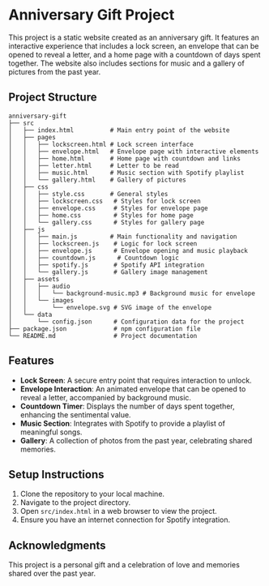 # Anniversary Gift Project

This project is a static website created as an anniversary gift. It features an interactive experience that includes a lock screen, an envelope that can be opened to reveal a letter, and a home page with a countdown of days spent together. The website also includes sections for music and a gallery of pictures from the past year.

## Project Structure

```
anniversary-gift
├── src
│   ├── index.html          # Main entry point of the website
│   ├── pages
│   │   ├── lockscreen.html # Lock screen interface
│   │   ├── envelope.html   # Envelope page with interactive elements
│   │   ├── home.html       # Home page with countdown and links
│   │   ├── letter.html     # Letter to be read
│   │   ├── music.html      # Music section with Spotify playlist
│   │   └── gallery.html    # Gallery of pictures
│   ├── css
│   │   ├── style.css       # General styles
│   │   ├── lockscreen.css   # Styles for lock screen
│   │   ├── envelope.css     # Styles for envelope page
│   │   ├── home.css         # Styles for home page
│   │   └── gallery.css      # Styles for gallery page
│   ├── js
│   │   ├── main.js         # Main functionality and navigation
│   │   ├── lockscreen.js    # Logic for lock screen
│   │   ├── envelope.js      # Envelope opening and music playback
│   │   ├── countdown.js      # Countdown logic
│   │   ├── spotify.js       # Spotify API integration
│   │   └── gallery.js       # Gallery image management
│   ├── assets
│   │   ├── audio
│   │   │   └── background-music.mp3 # Background music for envelope
│   │   └── images
│   │       └── envelope.svg # SVG image of the envelope
│   └── data
│       └── config.json      # Configuration data for the project
├── package.json             # npm configuration file
└── README.md                # Project documentation
```

## Features

- **Lock Screen**: A secure entry point that requires interaction to unlock.
- **Envelope Interaction**: An animated envelope that can be opened to reveal a letter, accompanied by background music.
- **Countdown Timer**: Displays the number of days spent together, enhancing the sentimental value.
- **Music Section**: Integrates with Spotify to provide a playlist of meaningful songs.
- **Gallery**: A collection of photos from the past year, celebrating shared memories.

## Setup Instructions

1. Clone the repository to your local machine.
2. Navigate to the project directory.
3. Open `src/index.html` in a web browser to view the project.
4. Ensure you have an internet connection for Spotify integration.

## Acknowledgments

This project is a personal gift and a celebration of love and memories shared over the past year.